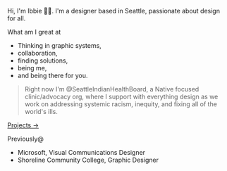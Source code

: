 Hi, I'm Ibbie 👋🏾. I'm a designer based in Seattle, passionate about design for all.

What am I great at

- Thinking in graphic systems,
- collaboration,
- finding solutions,
- being me,
- and being there for you.

> Right now I'm @SeattleIndianHealthBoard, a Native focused clinic/advocacy org, where I support with everything design as we work on addressing systemic racism, inequity, and fixing all of the world's ills.

[Projects →](https://www.behance.net/ibbieosman)

Previously@
- Microsoft, Visual Communications Designer
- Shoreline Community College, Graphic Designer

